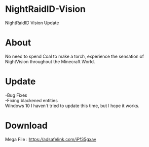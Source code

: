 # NightRaidID-Vision
NightRaidID Vision Update

# About
No need to spend Coal to make a torch, experience the sensation of NightVision throughout the Minecraft World.

# Update
-Bug Fixes<br>
-Fixing blackened entities<br>
Windows 10 I haven't tried to update this time, but I hope it works.

# Download<br>
Mega File : https://adsafelink.com/iPf35gxav
